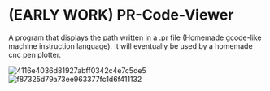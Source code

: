 # (EARLY WORK) PR-Code-Viewer
A program that displays the path written in a .pr file (Homemade gcode-like machine instruction language). It will eventually be used by a homemade cnc pen plotter. 

![4116e4036d81927abff0342c4e7c5de5](https://user-images.githubusercontent.com/48450374/159019938-dfca4a92-aeef-4e0b-b6fb-5d1e3c0769cd.gif)
![f87325d79a73ee963377fc1d6f411132](https://user-images.githubusercontent.com/48450374/159019984-ffa9db15-62a7-4b41-975d-2637f0f78d4d.gif)
